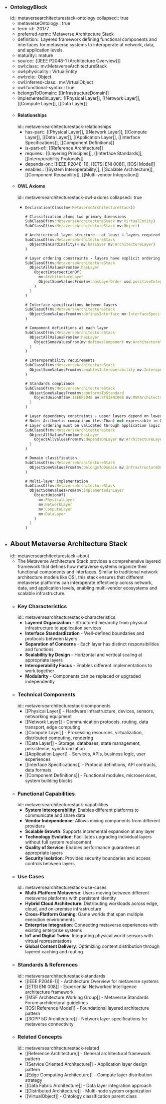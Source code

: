 - ### OntologyBlock
  id:: metaversearchitecturestack-ontology
  collapsed:: true
	- metaverseOntology:: true
	- term-id:: 20177
	- preferred-term:: Metaverse Architecture Stack
	- definition:: Layered framework defining functional components and interfaces for metaverse systems to interoperate at network, data, and application levels.
	- maturity:: mature
	- source:: [[IEEE P2048-1 (Architecture Overview)]]
	- owl:class:: mv:MetaverseArchitectureStack
	- owl:physicality:: VirtualEntity
	- owl:role:: Object
	- owl:inferred-class:: mv:VirtualObject
	- owl:functional-syntax:: true
	- belongsToDomain:: [[InfrastructureDomain]]
	- implementedInLayer:: [[Physical Layer]], [[Network Layer]], [[Compute Layer]], [[Data Layer]]
	- #### Relationships
	  id:: metaversearchitecturestack-relationships
		- has-part:: [[Physical Layer]], [[Network Layer]], [[Compute Layer]], [[Data Layer]], [[Application Layer]], [[Interface Specifications]], [[Component Definitions]]
		- is-part-of:: [[Reference Architecture]]
		- requires:: [[Layering Principles]], [[Interface Standards]], [[Interoperability Protocols]]
		- depends-on:: [[IEEE P2048-1]], [[ETSI ENI 008]], [[OSI Model]]
		- enables:: [[System Interoperability]], [[Scalable Architecture]], [[Component Reusability]], [[Multi-vendor Integration]]
	- #### OWL Axioms
	  id:: metaversearchitecturestack-owl-axioms
	  collapsed:: true
		- ```clojure
		  Declaration(Class(mv:MetaverseArchitectureStack))

		  # Classification along two primary dimensions
		  SubClassOf(mv:MetaverseArchitectureStack mv:VirtualEntity)
		  SubClassOf(mv:MetaverseArchitectureStack mv:Object)

		  # Architectural layer structure - at least 4 layers required
		  SubClassOf(mv:MetaverseArchitectureStack
		    ObjectMinCardinality(4 mv:hasLayer mv:ArchitectureLayer)
		  )

		  # Layer ordering constraints - layers have explicit ordering
		  SubClassOf(mv:MetaverseArchitectureStack
		    ObjectAllValuesFrom(mv:hasLayer
		      ObjectIntersectionOf(
		        mv:ArchitectureLayer
		        ObjectSomeValuesFrom(mv:hasLayerOrder xsd:positiveInteger)
		      )
		    )
		  )

		  # Interface specifications between layers
		  SubClassOf(mv:MetaverseArchitectureStack
		    ObjectSomeValuesFrom(mv:definesInterface mv:InterfaceSpecification)
		  )

		  # Component definitions at each layer
		  SubClassOf(mv:MetaverseArchitectureStack
		    ObjectAllValuesFrom(mv:hasLayer
		      ObjectSomeValuesFrom(mv:definesComponent mv:ArchitecturalComponent)
		    )
		  )

		  # Interoperability requirements
		  SubClassOf(mv:MetaverseArchitectureStack
		    ObjectSomeValuesFrom(mv:enablesInteroperability mv:InteroperabilityProtocol)
		  )

		  # Standards compliance
		  SubClassOf(mv:MetaverseArchitectureStack
		    ObjectSomeValuesFrom(mv:conformsToStandard
		      ObjectUnionOf(mv:IEEEP2048 mv:ETSIENI008 mv:MSFArchitectureSpec)
		    )
		  )

		  # Layer dependency constraints - upper layers depend on lower layers
		  # Note: Arithmetic comparison (lessThan) not expressible in OWL 2 DL
		  # Layer ordering must be validated through application logic
		  SubClassOf(mv:MetaverseArchitectureStack
		    ObjectAllValuesFrom(mv:hasLayer
		      ObjectAllValuesFrom(mv:dependsOnLayer mv:ArchitectureLayer)
		    )
		  )

		  # Domain classification
		  SubClassOf(mv:MetaverseArchitectureStack
		    ObjectSomeValuesFrom(mv:belongsToDomain mv:InfrastructureDomain)
		  )

		  # Multi-layer implementation
		  SubClassOf(mv:MetaverseArchitectureStack
		    ObjectSomeValuesFrom(mv:implementedInLayer
		      ObjectUnionOf(
		        mv:PhysicalLayer
		        mv:NetworkLayer
		        mv:ComputeLayer
		        mv:DataLayer
		      )
		    )
		  )
		  ```
- ## About Metaverse Architecture Stack
  id:: metaversearchitecturestack-about
	- The Metaverse Architecture Stack provides a comprehensive layered framework that defines how metaverse systems organize their functional components and interfaces. Similar to traditional network architecture models like OSI, this stack ensures that different metaverse platforms can interoperate effectively across network, data, and application levels, enabling multi-vendor ecosystems and scalable infrastructure.
	- ### Key Characteristics
	  id:: metaversearchitecturestack-characteristics
		- **Layered Organization** - Structured hierarchy from physical infrastructure to application services
		- **Interface Standardization** - Well-defined boundaries and protocols between layers
		- **Separation of Concerns** - Each layer has distinct responsibilities and functions
		- **Scalability by Design** - Horizontal and vertical scaling at appropriate layers
		- **Interoperability Focus** - Enables different implementations to work together
		- **Modularity** - Components can be replaced or upgraded independently
	- ### Technical Components
	  id:: metaversearchitecturestack-components
		- [[Physical Layer]] - Hardware infrastructure, devices, sensors, networking equipment
		- [[Network Layer]] - Communication protocols, routing, data transport, edge computing
		- [[Compute Layer]] - Processing resources, virtualization, distributed computing, rendering
		- [[Data Layer]] - Storage, databases, state management, persistence, synchronization
		- [[Application Layer]] - Services, APIs, business logic, user experiences
		- [[Interface Specifications]] - Protocol definitions, API contracts, data formats
		- [[Component Definitions]] - Functional modules, microservices, system building blocks
	- ### Functional Capabilities
	  id:: metaversearchitecturestack-capabilities
		- **System Interoperability**: Enables different platforms to communicate and share data
		- **Vendor Independence**: Allows mixing components from different providers
		- **Scalable Growth**: Supports incremental expansion at any layer
		- **Technology Evolution**: Facilitates upgrading individual layers without full system replacement
		- **Quality of Service**: Enables performance guarantees at appropriate layers
		- **Security Isolation**: Provides security boundaries and access controls between layers
	- ### Use Cases
	  id:: metaversearchitecturestack-use-cases
		- **Multi-Platform Metaverse**: Users moving between different metaverse platforms with persistent identity
		- **Hybrid Cloud Architecture**: Distributing workloads across edge, cloud, and on-premise infrastructure
		- **Cross-Platform Gaming**: Game worlds that span multiple execution environments
		- **Enterprise Integration**: Connecting metaverse experiences with existing enterprise systems
		- **IoT and Digital Twins**: Integrating physical world sensors with virtual representations
		- **Global Content Delivery**: Optimizing content distribution through layered caching and routing
	- ### Standards & References
	  id:: metaversearchitecturestack-standards
		- [[IEEE P2048-1]] - Architecture Overview for metaverse systems
		- [[ETSI ENI 008]] - Experiential Networked Intelligence architecture framework
		- [[MSF Architecture Working Group]] - Metaverse Standards Forum architectural guidelines
		- [[OSI Reference Model]] - Foundational layered architecture pattern
		- [[3GPP 5G Architecture]] - Network layer specifications for metaverse connectivity
	- ### Related Concepts
	  id:: metaversearchitecturestack-related
		- [[Reference Architecture]] - General architectural framework pattern
		- [[Service Oriented Architecture]] - Application layer design pattern
		- [[Edge Computing Architecture]] - Compute layer distribution strategy
		- [[Data Fabric Architecture]] - Data layer integration approach
		- [[Distributed Architecture]] - Multi-node system organization
		- [[VirtualObject]] - Ontology classification parent class
